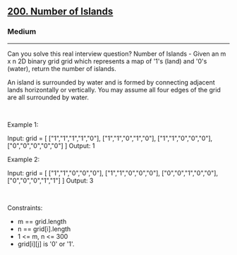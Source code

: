 <h2><a href="https://leetcode.com/problems/number-of-islands/">200. Number of Islands</a></h2><h3>Medium</h3><hr>Can you solve this real interview question? Number of Islands - Given an m x n 2D binary grid grid which represents a map of '1's (land) and '0's (water), return the number of islands.

An island is surrounded by water and is formed by connecting adjacent lands horizontally or vertically. You may assume all four edges of the grid are all surrounded by water.

 

Example 1:


Input: grid = [
  ["1","1","1","1","0"],
  ["1","1","0","1","0"],
  ["1","1","0","0","0"],
  ["0","0","0","0","0"]
]
Output: 1


Example 2:


Input: grid = [
  ["1","1","0","0","0"],
  ["1","1","0","0","0"],
  ["0","0","1","0","0"],
  ["0","0","0","1","1"]
]
Output: 3


 

Constraints:

 * m == grid.length
 * n == grid[i].length
 * 1 <= m, n <= 300
 * grid[i][j] is '0' or '1'.